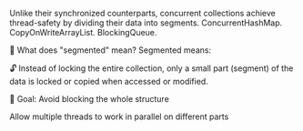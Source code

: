 Unlike their synchronized counterparts, concurrent collections achieve thread-safety 
by dividing their data into segments. 
ConcurrentHashMap.
CopyOnWriteArrayList.
BlockingQueue.

🧩 What does "segmented" mean?
Segmented means:

🔓 Instead of locking the entire collection, only a small part (segment) of the data is locked or copied when accessed or modified.

🎯 Goal:
Avoid blocking the whole structure

Allow multiple threads to work in parallel on different parts